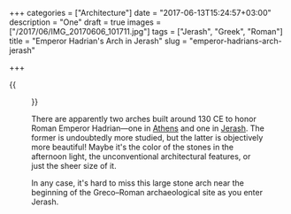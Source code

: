 +++
categories = ["Architecture"]
date = "2017-06-13T15:24:57+03:00"
description = "One"
draft = true
images = ["/2017/06/IMG_20170606_101711.jpg"]
tags = ["Jerash", "Greek", "Roman"]
title = "Emperor Hadrian's Arch in Jerash"
slug = "emperor-hadrians-arch-jerash"

+++

{{<figure src="/2017/06/IMG_20170606_101711.jpg" title="The Arch of Hadrian welcomes you to Jerash" alt="The Arch of Hadrian welcomes you to Jerash" >}}

There are apparently two arches built around 130 CE to honor Roman Emperor Hadrian—one in [Athens](https://en.wikipedia.org/wiki/Arch_of_Hadrian_(Athens)) and one in [Jerash](https://en.wikipedia.org/wiki/Arch_of_Hadrian_(Jerash)). The former is undoubtedly more studied, but the latter is objectively more beautiful! Maybe it's the color of the stones in the afternoon light, the unconventional architectural features, or just the sheer size of it.

<!--more-->

In any case, it's hard to miss this large stone arch near the beginning of the Greco–Roman archaeological site as you enter Jerash.
